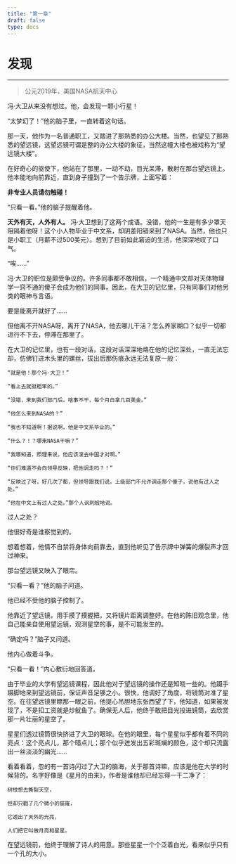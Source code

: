 ```yaml
---
title: "第一章"
draft: false
type: docs
---
```


# 发现

----

> 公元2019年，美国NASA航天中心

冯·大卫从来没有想过。他，会发现一颗小行星！

“太梦幻了！”他的脑子里，一直转着这句话。

那一天，他作为一名普通职工，又踏进了那熟悉的办公大楼。当然，也望见了那熟悉的望远镜，这望远镜可谓是整的办公大楼的象征，当然这幢大楼也被戏称为“望远镜大楼”。

在好奇心的驱使下，他站在了那里，一动不动，目光呆滞，散射在那台望远镜上。他本能地向前靠近，直到身子撞到了一个告示牌，上面写着：

**非专业人员请勿触碰！**

“只看一看。”他的脑子提醒着他。

**天外有天，人外有人。** 冯·大卫想到了这两个成语。没错，他的一生是有多少罩天阻隔着他呀！这个小人物毕业于中文系，却阴差阳错来到了NASA。当然，他也只是小职工（月薪不过500美元）。想到了目前如此窘迫的生活，他深深地叹了口气。

“唉……”

冯·大卫的职位是颇受争议的。许多同事都不敢相信，一个精通中文却对天体物理学一窍不通的傻子会成为他们的同事。因此，在大卫的记忆里，只有同事们对他另类的眼神与言语。

要是能离开就好了……

但他离不开NASA呀，离开了NASA，他去哪儿干活？怎么养家糊口？似乎一切都进行不下去，停滞在那里了。

在大卫的记忆里，也有一段对话，这段对话深深地烙在他的记忆深处，一直无法忘却，仿佛钉进木头里的螺丝，拔出后那伤痕永远无法复原一般：

```
“就是他！那个冯·大卫！”

“看上去就挺粗笨的。”

“没错，来到我们部门后，啥事不干，每个月白拿几百美金。”

“他怎么来到NASA的？”

“我也不知道啊！据说啊，他是中文系毕业的。”

“什么？！？哪来NASA干嘛？”

“我哪知道，照理来说，他应该滚去中国才对啊。”

“你们难道不会向领导反映，把他调走吗？！”

“反映过了呀，好几次了都，但领导跟我们说，上级部门不允许调走那个傻子，说他有过人之处。”

“他在中文上有过人之处。”那个人讽刺般地说。
```

过人之处？

他很好奇是谁察觉到的。

想着想着，他情不自禁将身体向前靠去，直到他听见了告示牌中弹簧的爆裂声才回过神来。

那台望远镜又映入了眼帘。

“只看一看？”他的脑子问道。

他已经不受他的脑子控制了。

他靠近了望远镜，用手摸了摸握把，又将镜片距离调整好。在他的陈旧观念里，他自己能亲自使用望远镜，观测星空的事，是不可能发生的。

“确定吗？”脑子又问道。

他内心做着斗争。

“只看一看！”内心敷衍地回答道。

由于毕业的大学有望远镜课程，因此他对于望远镜的操作还是知晓一些的。他蹑手蹑脚地来到望远镜前，保证声音足够之小。很快，他调好了角度，将镜筒对准了星空。在往望远镜里瞟那一眼之前，他提心吊胆地东张西望了下，他知道，如果被发现了，不是扣工资就是炒鱿鱼了。确保无人后，他终于敢把目光投进镜筒，去欣赏那一片壮丽的星空了。

星星们透过镜筒很快挤进了大卫的眼球。在他的眼里，每个星星似乎都有着不同的亮点：这个亮点儿，那个暗点儿；那个似乎迸发出五彩斑斓的颜色，这个却只流露出一丝淡淡的幽光……

看着看着，忽的有一首诗闪过了大卫的脑海，关于那首诗嘛，应该是他在大学的时候背的。名字好像是《星月的由来》，作者是谁他却已经忘得一干二净了：

```
树枝想去撕裂天空，

但却只戳了几个微小的窟窿，

它透出了天外的光亮，

人们把它叫做月亮和星星。
```

在望远镜前，他终于理解了诗人的用意。那些星星一个个泛着白光，看来似乎只有一个孔的大小。
